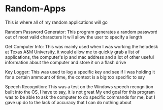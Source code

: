# Random-Apps
This is where all of my random applications will go

Random Password Generator:
This program generates a random password out of most valid characters
It will allow the user to specify a length

Get Computer Info:
This was mainly used when I was working the helpdesk at Texas A&M University, it would allow me to quickly grab a list of applications, the computer's ip and mac address and a lot of other useful information about the computer and store it on a flash drive

Key Logger:
This was used to log a specific key and see if I was holding it for a certain ammount of time, the context is a big too specific to say

Speech Recognition:
This was a test on the Windows speech recognition built into the OS, I have to say, it is not great
My end goal for this program was to be able to ask the computer to do specific commands for me, but I gave up do to the lack of accuracy that I can do nothing about
